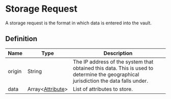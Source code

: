 # Storage Request

A storage request is the format in which data is entered into the vault.

## Definition

|Name |Type |Description|
|-----|-----|-----------|
|origin|String|The IP address of the system that obtained this data. This is used to determine the geographical jurisdiction the data falls under.|
|data|Array<[Attribute](/glossary/attribute)>|List of attributes to store.|
